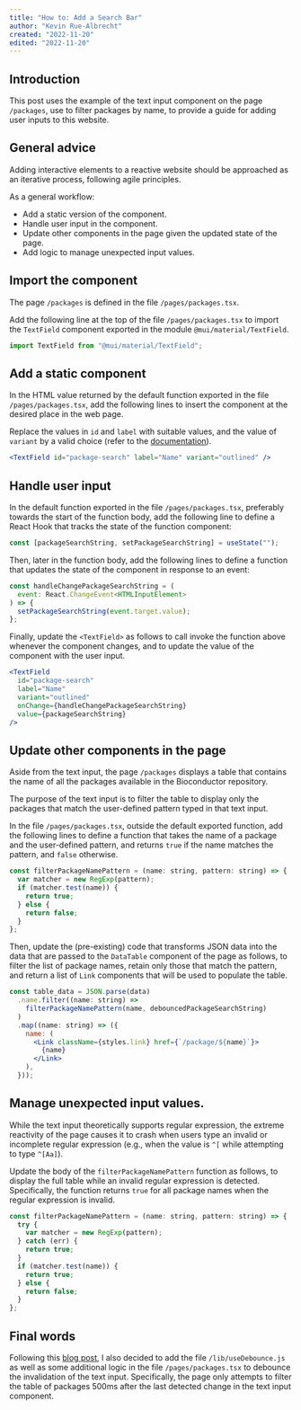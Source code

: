 ```yaml
---
title: "How to: Add a Search Bar"
author: "Kevin Rue-Albrecht"
created: "2022-11-20"
edited: "2022-11-20"
---
```


## Introduction

This post uses the example of the text input component on the page `/packages`,
use to filter packages by name,
to provide a guide for adding user inputs to this website.

## General advice

Adding interactive elements to a reactive website should be approached as an iterative process,
following agile principles.

As a general workflow:

- Add a static version of the component.
- Handle user input in the component.
- Update other components in the page given the updated state of the page.
- Add logic to manage unexpected input values.

## Import the component

The page `/packages` is defined in the file `/pages/packages.tsx`.

Add the following line at the top of the file `/pages/packages.tsx` to import the `TextField` component exported in the module `@mui/material/TextField`.

```jsx
import TextField from "@mui/material/TextField";
```

## Add a static component

In the HTML value returned by the default function exported in the file `/pages/packages.tsx`,
add the following lines to insert the component at the desired place in the web page.

Replace the values in `id` and `label` with suitable values, and the value of `variant` by a valid choice (refer to the [documentation][variant-choices]).

```jsx
<TextField id="package-search" label="Name" variant="outlined" />
```

## Handle user input

In the default function exported in the file `/pages/packages.tsx`,
preferably towards the start of the function body,
add the following line to define a React Hook that tracks the state of the function component:

```jsx
const [packageSearchString, setPackageSearchString] = useState("");
```

Then, later in the function body,
add the following lines to define a function that updates the state of the component in response to an event:

```jsx
const handleChangePackageSearchString = (
  event: React.ChangeEvent<HTMLInputElement>
) => {
  setPackageSearchString(event.target.value);
};
```

Finally, update the `<TextField>` as follows to call invoke the function above whenever the component changes, and to update the value of the component with the user input.

```jsx
<TextField
  id="package-search"
  label="Name"
  variant="outlined"
  onChange={handleChangePackageSearchString}
  value={packageSearchString}
/>
```

## Update other components in the page

Aside from the text input, the page `/packages` displays a table that contains the name of all the packages available in the Bioconductor repository.

The purpose of the text input is to filter the table to display only the packages that match the user-defined pattern typed in that text input.

In the file `/pages/packages.tsx`, outside the default exported function,
add the following lines to define a function that takes the name of a package and the user-defined pattern,
and returns `true` if the name matches the pattern, and `false` otherwise.

```jsx
const filterPackageNamePattern = (name: string, pattern: string) => {
  var matcher = new RegExp(pattern);
  if (matcher.test(name)) {
    return true;
  } else {
    return false;
  }
};
```

Then, update the (pre-existing) code that transforms JSON data into the data that are passed to the `DataTable` component of the page as follows,
to filter the list of package names, retain only those that match the pattern, and return a list of `Link` components that will be used to populate the table.

```jsx
const table_data = JSON.parse(data)
  .name.filter((name: string) =>
    filterPackageNamePattern(name, debouncedPackageSearchString)
  )
  .map((name: string) => ({
    name: (
      <Link className={styles.link} href={`/package/${name}`}>
        {name}
      </Link>
    ),
  }));
```

## Manage unexpected input values.

While the text input theoretically supports regular expression,
the extreme reactivity of the page causes it to crash when users type an invalid or incomplete regular expression (e.g., when the value is `^[` while attempting to type `^[Aa]`).

Update the body of the `filterPackageNamePattern` function as follows,
to display the full table while an invalid regular expression is detected.
Specifically, the function returns `true` for all package names when the regular expression is invalid.

```jsx
const filterPackageNamePattern = (name: string, pattern: string) => {
  try {
    var matcher = new RegExp(pattern);
  } catch (err) {
    return true;
  }
  if (matcher.test(name)) {
    return true;
  } else {
    return false;
  }
};
```

## Final words

Following this [blog post][blog-post-debounce],
I also decided to add the file `/lib/useDebounce.js` as well as some additional logic in the file `/pages/packages.tsx` to debounce the invalidation of the text input.
Specifically, the page only attempts to filter the table of packages 500ms after the last detected change in the text input component.

<!-- Links -->

[variant-choices]: https://mui.com/material-ui/api/text-field/
[blog-post-debounce]: https://hackernoon.com/how-to-use-debounce-in-nextjs
